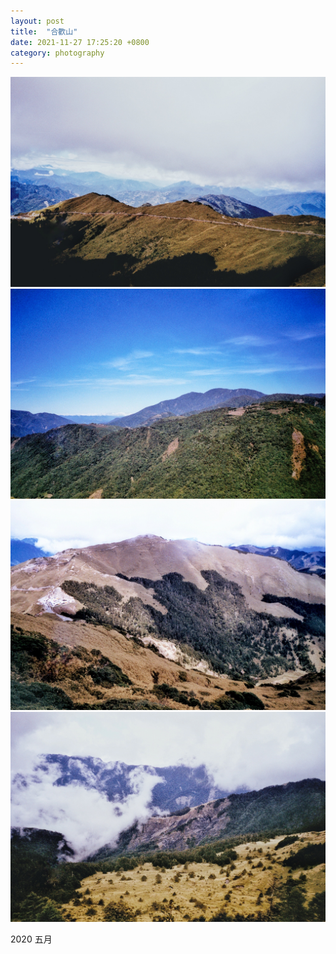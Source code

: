 ```yaml
---
layout: post
title:  "合歡山"
date: 2021-11-27 17:25:20 +0800
category: photography
---
```

![](/photography/assets/DgiyaqBburaw/DgiyaqBburaw_1.jpg)
![](/photography/assets/DgiyaqBburaw/DgiyaqBburaw_2.jpg)
![](/photography/assets/DgiyaqBburaw/DgiyaqBburaw_3.jpg)
![](/photography/assets/DgiyaqBburaw/DgiyaqBburaw_4.jpg)

2020 五月
